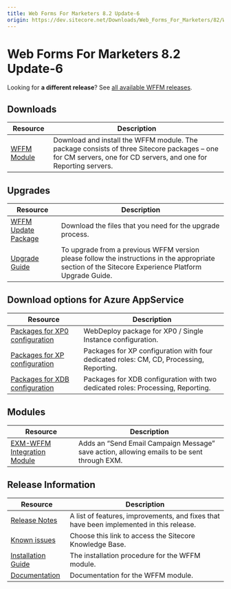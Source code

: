 ```yaml
---
title: Web Forms For Marketers 8.2 Update-6
origin: https://dev.sitecore.net/Downloads/Web_Forms_For_Marketers/82/Web_Forms_For_Marketers_82_Update6
---
```


# Web Forms For Marketers 8.2 Update-6

  <Alert variant='warning' mb={4}>
    <AlertIcon />
    

Looking for **a different release**? See [all available WFFM releases](/downloads/Web_Forms_For_Marketers).


  </Alert>
  

## Downloads

 | Resource | Description |
 | --- | --- |
 | [WFFM Module](https://sitecoredev.azureedge.net/~/media/65C69A25590846A7AFD95666A8FCB5F2.ashx?date=20171122T152032) | Download and install the WFFM module. The package consists of three Sitecore packages – one for CM servers, one for CD servers, and one for Reporting servers. |

## Upgrades

 | Resource | Description |
 | --- | --- |
 | [WFFM Update Package](https://sitecoredev.azureedge.net/~/media/1238F981AA334B39805E7DF78DD57A72.ashx?date=20171122T152032) | Download the files that you need for the upgrade process. |
 | [Upgrade Guide](https://sitecoredev.azureedge.net/~/media/C07A8670A6EF4609ADA906E0D61A5D86.ashx?date=20180206T110959) | To upgrade from a previous WFFM version please follow the instructions in the appropriate section of the Sitecore Experience Platform Upgrade Guide. |

## Download options for Azure AppService

 | Resource | Description |
 | --- | --- |
 | [Packages for XP0 configuration](https://sitecoredev.azureedge.net/~/media/B77AC5FD6EE741A39E655E10340EC1C9.ashx?date=20171122T152033) | WebDeploy package for XP0 / Single Instance configuration. |
 | [Packages for XP configuration](https://sitecoredev.azureedge.net/~/media/ECD42B5EFD9640A2936AB3E4B48BDF22.ashx?date=20171122T152033) | Packages for XP configuration with four dedicated roles: CM, CD, Processing, Reporting. |
 | [Packages for XDB configuration](https://sitecoredev.azureedge.net/~/media/8D56C27FEABC4954AC819120DA6C3F6F.ashx?date=20171122T152033) | Packages for XDB configuration with two dedicated roles: Processing, Reporting. |

## Modules

 | Resource | Description |
 | --- | --- |
 | [EXM-WFFM Integration Module](https://sitecoredev.azureedge.net/~/media/2D0102C88DC74D19A3E8DF9EC033F970.ashx?date=20171005T144414) | Adds an “Send Email Campaign Message” save action, allowing emails to be sent through EXM. |

## Release Information

 | Resource | Description |
 | --- | --- |
 | [Release Notes](https://dev.sitecore.net:443/downloads/Web%20Forms%20For%20Marketers/82/Web%20Forms%20For%20Marketers%2082%20Update6/Release%20Notes) | A list of features, improvements, and fixes that have been implemented in this release. |
 | [Known issues](https://kb.sitecore.net/articles/631685) | Choose this link to access the Sitecore Knowledge Base. |
 | [Installation Guide](https://sitecoredev.azureedge.net/~/media/E24C21AF63984A6E8CDC4E50AE60FB02.ashx?date=20171123T124650) | The installation procedure for the WFFM module. |
 | [Documentation](https://doc.sitecore.com/developers/82/web-forms-for-marketers/en/index-en.html) | Documentation for the WFFM module. |
